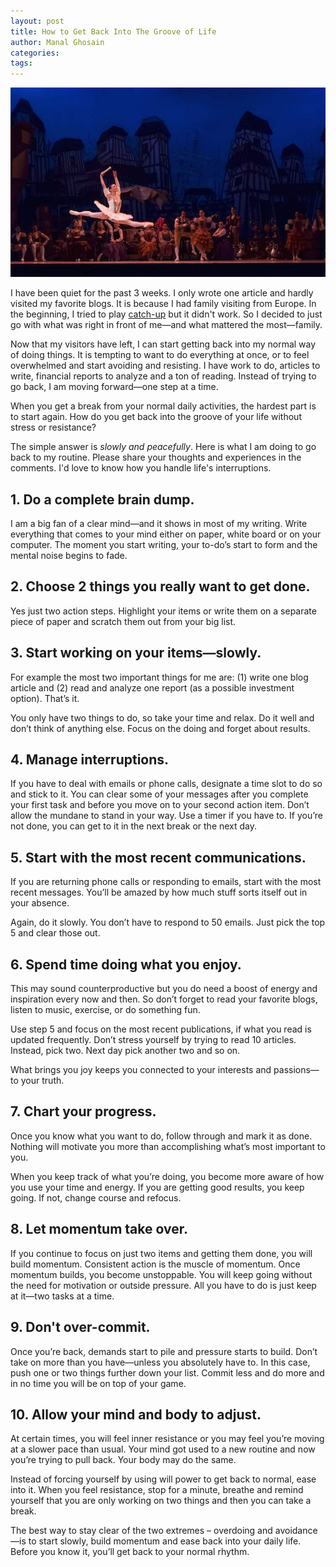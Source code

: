 ```yaml
---
layout: post
title: How to Get Back Into The Groove of Life
author: Manal Ghosain
categories:
tags:
---
```


![Ballerina](/images/ballerina.jpg)

I have been quiet for the past 3 weeks. I only wrote one article and hardly visited my favorite blogs. It is because I had family visiting from Europe. In the beginning, I tried to play [catch-up](/is-it-time-to-stop-playing-catch-up/) but it didn't work. So I decided to just go with what was right in front of me—and what mattered the most—family. 

Now that my visitors have left, I can start getting back into my normal way of doing things. It is tempting to want to do everything at once, or to feel overwhelmed and start avoiding and resisting. I have work to do, articles to write, financial reports to analyze and a ton of reading. Instead of trying to go back, I am moving forward—one step at a time. 

When you get a break from your normal daily activities, the hardest part is to start again. How do you get back into the groove of your life without stress or resistance? 

The simple answer is *slowly and peacefully*. Here is what I am doing to go back to my routine. Please share your thoughts and experiences in the comments. I'd love to know how you handle life's interruptions. 

## 1. Do a complete brain dump.

I am a big fan of a clear mind—and it shows in most of my writing. Write everything that comes to your mind either on paper, white board or on your computer. The moment you start writing, your to-do’s start to form and the mental noise begins to fade. 

## 2. Choose 2 things you really want to get done.

Yes just two action steps. Highlight your items or write them on a separate piece of paper and scratch them out from your big list. 

## 3. Start working on your items—slowly.

For example the most two important things for me are: (1) write one blog article and (2) read and analyze one report (as a possible investment option). That’s it. 

You only have two things to do, so take your time and relax. Do it well and don’t think of anything else. Focus on the doing and forget about results. 

## 4. Manage interruptions.

If you have to deal with emails or phone calls, designate a time slot to do so and stick to it. You can clear some of your messages after you complete your first task and before you move on to your second action item. Don’t allow the mundane to stand in your way. Use a timer if you have to. If you’re not done, you can get to it in the next break or the next day. 

## 5. Start with the most recent communications.

If you are returning phone calls or responding to emails, start with the most recent messages. You’ll be amazed by how much stuff sorts itself out in your absence. 

Again, do it slowly. You don’t have to respond to 50 emails. Just pick the top 5 and clear those out. 

## 6. Spend time doing what you enjoy.

This may sound counterproductive but you do need a boost of energy and inspiration every now and then. So don’t forget to read your favorite blogs, listen to music, exercise, or do something fun. 

Use step 5 and focus on the most recent publications, if what you read is updated frequently. Don’t stress yourself by trying to read 10 articles. Instead, pick two. Next day pick another two and so on. 

What brings you joy keeps you connected to your interests and passions—to your truth. 

## 7. Chart your progress.

Once you know what you want to do, follow through and mark it as done. Nothing will motivate you more than accomplishing what’s most important to you. 

When you keep track of what you’re doing, you become more aware of how you use your time and energy. If you are getting good results, you keep going. If not, change course and refocus. 

## 8. Let momentum take over.

If you continue to focus on just two items and getting them done, you will build momentum. Consistent action is the muscle of momentum. Once momentum builds, you become unstoppable. You will keep going without the need for motivation or outside pressure. All you have to do is just keep at it—two tasks at a time. 

## 9. Don't over-commit.

Once you’re back, demands start to pile and pressure starts to build. Don’t take on more than you have—unless you absolutely have to. In this case, push one or two things further down your list. Commit less and do more and in no time you will be on top of your game. 

## 10. Allow your mind and body to adjust.

At certain times, you will feel inner resistance or you may feel you’re moving at a slower pace than usual. Your mind got used to a new routine and now you’re trying to pull back. Your body may do the same. 

Instead of forcing yourself by using will power to get back to normal, ease into it. When you feel resistance, stop for a minute, breathe and remind yourself that you are only working on two things and then you can take a break. 

The best way to stay clear of the two extremes – overdoing and avoidance—is to start slowly, build momentum and ease back into your daily life. Before you know it, you’ll get back to your normal rhythm.